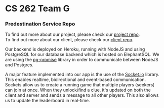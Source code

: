 # CS 262 Team G

### Predestination Service Repo

To find out more about our project, please check our [project repo](https://github.com/calvin-cs262-fall2020-teamG/predestination-project).\
To find out more about our client, please check our [client repo](https://github.com/calvin-cs262-fall2020-teamG/predestination-client).

Our backend is deployed on Heroku, running with NodeJS and using PostgreSQL for our database backend which is hosted on ElephantSQL.
We are using the [pg-promise](https://github.com/vitaly-t/pg-promise) library in order to communicate between NodeJS and Postgres.

A major feature implemented into our app is the use of the [Socket.io](http://socket.io/) library. This enables
realtime, bidirectional and event-based communication. Sockets allow us to create a running game that multiple
players (seekers) can join at once. When they unlock/find a clue, it's updated on both the client and server
and sends a message to all other players. This also allows us to update the leaderboard in real-time.